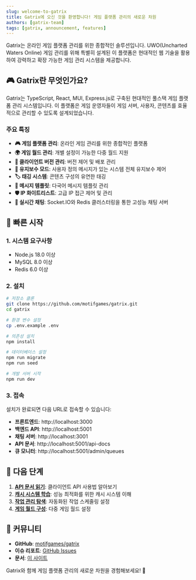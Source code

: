```yaml
---
slug: welcome-to-gatrix
title: Gatrix에 오신 것을 환영합니다! 게임 플랫폼 관리의 새로운 차원
authors: [gatrix-team]
tags: [gatrix, announcement, features]
---
```


Gatrix는 온라인 게임 플랫폼 관리를 위한 종합적인 솔루션입니다. UWO(Uncharted Waters Online) 게임 관리를 위해 특별히 설계된 이 플랫폼은 현대적인 웹 기술을 활용하여 강력하고 확장 가능한 게임 관리 시스템을 제공합니다.

<!-- truncate -->

## 🎮 Gatrix란 무엇인가요?

Gatrix는 TypeScript, React, MUI, Express.js로 구축된 현대적인 풀스택 게임 플랫폼 관리 시스템입니다. 이 플랫폼은 게임 운영자들이 게임 서버, 사용자, 콘텐츠를 효율적으로 관리할 수 있도록 설계되었습니다.

### 주요 특징

- **🎮 게임 플랫폼 관리**: 온라인 게임 관리를 위한 종합적인 플랫폼
- **🌍 게임 월드 관리**: 개별 설정이 가능한 다중 월드 지원
- **📱 클라이언트 버전 관리**: 버전 제어 및 배포 관리
- **🔧 유지보수 모드**: 사용자 정의 메시지가 있는 시스템 전체 유지보수 제어
- **🏷️ 태깅 시스템**: 콘텐츠 구성의 유연한 태깅
- **📝 메시지 템플릿**: 다국어 메시지 템플릿 관리
- **🛡️ IP 화이트리스트**: 고급 IP 접근 제어 및 관리
- **💬 실시간 채팅**: Socket.IO와 Redis 클러스터링을 통한 고성능 채팅 서버

## 🚀 빠른 시작

### 1. 시스템 요구사항

- Node.js 18.0 이상
- MySQL 8.0 이상
- Redis 6.0 이상

### 2. 설치

```bash
# 저장소 클론
git clone https://github.com/motifgames/gatrix.git
cd gatrix

# 환경 변수 설정
cp .env.example .env

# 의존성 설치
npm install

# 데이터베이스 설정
npm run migrate
npm run seed

# 개발 서버 시작
npm run dev
```

### 3. 접속

설치가 완료되면 다음 URL로 접속할 수 있습니다:

- **프론트엔드**: http://localhost:3000
- **백엔드 API**: http://localhost:5001
- **채팅 서버**: http://localhost:3001
- **API 문서**: http://localhost:5001/api-docs
- **큐 모니터**: http://localhost:5001/admin/queues

## 🎯 다음 단계

1. **[API 문서 읽기](/docs/api/client-api)**: 클라이언트 API 사용법 알아보기
2. **[캐시 시스템 학습](/docs/backend/cache-keys)**: 성능 최적화를 위한 캐시 시스템 이해
3. **[작업 관리 탐색](/docs/features/job-management)**: 자동화된 작업 스케줄링 설정
4. **[게임 월드 구성](/docs/features/game-worlds)**: 다중 게임 월드 설정

## 🤝 커뮤니티

- **GitHub**: [motifgames/gatrix](https://github.com/motifgames/gatrix)
- **이슈 리포트**: [GitHub Issues](https://github.com/motifgames/gatrix/issues)
- **문서**: [이 사이트](/docs/intro)

Gatrix와 함께 게임 플랫폼 관리의 새로운 차원을 경험해보세요! 🚀
